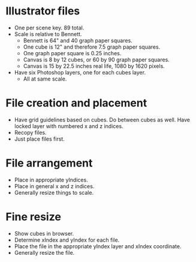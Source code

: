 # Illustrator files

* One per scene key. 89 total.
* Scale is relative to Bennett.
    * Bennett is 64" and 40 graph paper squares.
    * One cube is 12" and therefore 7.5 graph paper squares.
    * One graph paper square is 0.25 inches.
    * Canvas is 8 by 12 cubes, or 60 by 90 graph paper squares.
    * Canvas is 15 by 22.5 inches real life, 1080 by 1620 pixels.
* Have six Photoshop layers, one for each cubes layer.
    * All at same scale.

# File creation and placement

* Have grid guidelines based on cubes. Do between cubes as well. Have locked layer with numbered x and z indices.
* Recopy files.
* Just place files first.

# File arrangement

* Place in appropriate yIndices.
* Place in general x and z indices.
* Generally resize things to scale.

# Fine resize

* Show cubes in browser.
* Determine xIndex and yIndex for each file.
* Place the file in the appropriate yIndex layer and xIndex coordinate.
* Generally resize the file.
